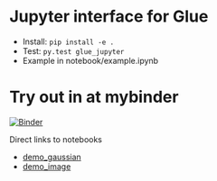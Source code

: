 # Jupyter interface for Glue
 * Install: `pip install -e .`
 * Test: `py.test glue_jupyter`
 * Example in notebook/example.ipynb

# Try out in at mybinder

[![Binder](https://mybinder.org/badge.svg)](https://mybinder.org/v2/gh/glue-viz/glue-jupyter/mybinder)

Direct links to notebooks
  * [demo_gaussian](https://mybinder.org/v2/gh/glue-viz/glue-jupyter/master?filepath=notebooks%2Fdemo_image.ipynb)
  * [demo_image](https://mybinder.org/v2/gh/glue-viz/glue-jupyter/master?filepath=notebooks%2Fdemo_image.ipynb)